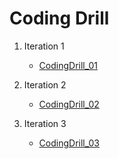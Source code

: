 # Coding Drill

1. Iteration 1

    - [CodingDrill_01](https://github.com/ak112/TSAI-EVA8.0/blob/master/04_CodingDrillDown/CodingDrill_01.ipynb)

2. Iteration 2

    - [CodingDrill_02](https://github.com/ak112/TSAI-EVA8.0/blob/master/04_CodingDrillDown/CodingDrill_02.ipynb)

3. Iteration 3

    - [CodingDrill_03](https://github.com/ak112/TSAI-EVA8.0/blob/master/04_CodingDrillDown/CodingDrill_03.ipynb)

